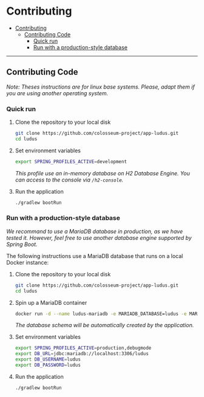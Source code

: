# Contributing

- [Contributing](#contributing)
  - [Contributing Code](#contributing-code)
    - [Quick run](#quick-run)
    - [Run with a production-style database](#run-with-a-production-style-database)

---

## Contributing Code

_Note: Theses instructions are for linux base systems. Please, adapt them if you are using another operating system._

### Quick run

1. Clone the repository to your local disk

   ```sh
   git clone https://github.com/colosseum-project/app-ludus.git
   cd ludus
   ```

2. Set environment variables

   ```sh
   export SPRING_PROFILES_ACTIVE=development
   ```

   _This profile use an in-memory database on H2 Database Engine._
   _You can access to the console via `/h2-console`._

3. Run the application

   ```sh
   ./gradlew bootRun
   ```

### Run with a production-style database

_We recommand to use a MariaDB database in production, as we have tested it._
_However, feel free to use another database engine supported by Spring Boot._

The following instructions use a MariaDB database that runs on a local Docker instance:

1. Clone the repository to your local disk

   ```sh
   git clone https://github.com/colosseum-project/app-ludus.git
   cd ludus
   ```

2. Spin up a MariaDB container

   ```sh
   docker run -d --name ludus-mariadb -e MARIADB_DATABASE=ludus -e MARIADB_USER=ludus -e MARIADB_PASSWORD=ludus -e MARIADB_ROOT_PASSWORD=toor -p 3306:3306 mariadb:latest
   ```

   _The database schema will be automatically created by the application._

3. Set environment variables

   ```sh
   export SPRING_PROFILES_ACTIVE=production,debugmode
   export DB_URL=jdbc:mariadb://localhost:3306/ludus
   export DB_USERNAME=ludus
   export DB_PASSWORD=ludus
   ```

4. Run the application

   ```sh
   ./gradlew bootRun
   ```
